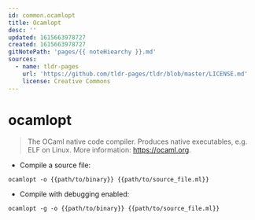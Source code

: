 ```yaml
---
id: common.ocamlopt
title: Ocamlopt
desc: ''
updated: 1615663978727
created: 1615663978727
gitNotePath: 'pages/{{ noteHiearchy }}.md'
sources:
  - name: tldr-pages
    url: 'https://github.com/tldr-pages/tldr/blob/master/LICENSE.md'
    license: Creative Commons
---
```

# ocamlopt

> The OCaml native code compiler.
> Produces native executables, e.g. ELF on Linux.
> More information: <https://ocaml.org>.

- Compile a source file:

`ocamlopt -o {{path/to/binary}} {{path/to/source_file.ml}}`

- Compile with debugging enabled:

`ocamlopt -g -o {{path/to/binary}} {{path/to/source_file.ml}}`

